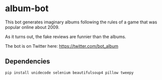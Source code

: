 # album-bot

This bot generates imaginary albums following the rules of a game that was popular online about 2009.

As it turns out, the fake reviews are funnier than the albums.

The bot is on Twitter here: https://twitter.com/bot_album

## Dependencies

`pip install unidecode selenium beautifulsoup4 pillow tweepy`

